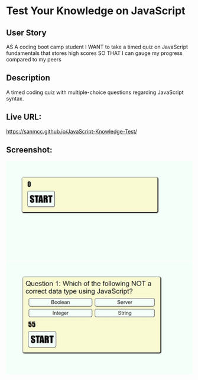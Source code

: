 # Test Your Knowledge on JavaScript

## User Story
AS A coding boot camp student
I WANT to take a timed quiz on JavaScript fundamentals that stores high scores
SO THAT I can gauge my progress compared to my peers

## Description 

A timed coding quiz with multiple-choice questions regarding JavaScript syntax.

## Live URL:

 https://sanmcc.github.io/JavaScript-Knowledge-Test/ 

## Screenshot:
![Alt text](./Assets/screenshot%20ch4%201.JPG "Screenshot")
![Alt text](./Assets/screenshot%20ch4%202.JPG "Screenshot")